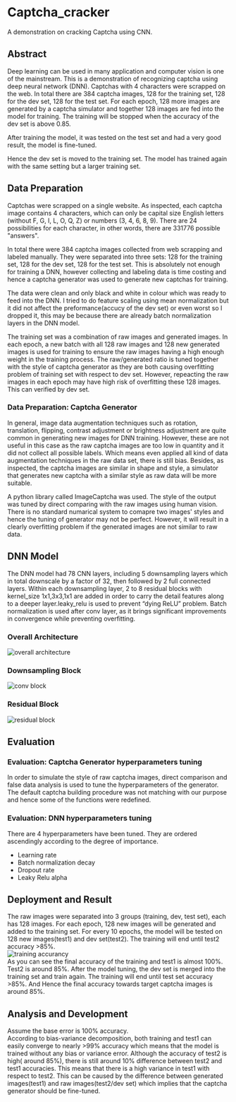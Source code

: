 # Captcha_cracker
A demonstration on cracking Captcha using CNN.

## Abstract
Deep learning can be used in many application and computer vision is one of the mainstream. This is a demonstration of recognizing captcha using deep neural network (DNN).
Captchas with 4 characters were scrapped on the web.
In total there are 384 captcha images, 128 for the training set, 128 for the dev set, 128 for the test set.
For each epoch, 128 more images are generated by a captcha simulator and together 128 images are fed into the model for training. The training will be stopped when the accuracy of the dev set is above 0.85.

After training the model, it was tested on the test set and had a very good result, the model is fine-tuned.

Hence the dev set is moved to the training set. The model has trained again with the same setting but a larger training set.

## Data Preparation
Captchas were scrapped on a single website. As inspected, each captcha image contains 4 characters, which can only be capital size English letters (without F, G, I, L, O, Q, Z) or numbers (3, 4, 6, 8, 9). There are 24 possibilities for each character, in other words, there are 331776 possible "answers".

In total there were 384 captcha images collected from web scrapping and labeled manually. They were separated into three sets: 128 for the training set, 128 for the dev set, 128 for the test set. This is absolutely not enough for training a  DNN, however collecting and labeling data is time costing and hence a captcha generator was used to generate new captchas for training.

The data were clean and only black and white in colour which was ready to feed into the DNN. I tried to do feature scaling using mean normalization but it did not affect the preformance(accucy of the dev set) or even worst so I dropped it, this may be because there are already batch normalization layers in the DNN model.

The training set was a combination of raw images and generated images. In each epoch, a new batch with all 128 raw images and 128 new generated images is used for training to ensure the raw images having a high enough weight in the training process. The raw/generated ratio is tuned together with the style of captcha generator as they are both causing overfitting problem of training set with respect to dev set. However, repeacting the raw images in each epoch may have high risk of overfitting these 128 images. This can verified by dev set.

### Data Preparation: Captcha Generator
In general, image data augmentation techniques such as rotation, translation, flipping, contrast adjustment or brightness adjustment are quite common in generating new images for DNN training. However, these are not useful in this case as the raw captcha images are too low in quantity and it did not collect all possible labels. Which means even applied all kind of data augmentation techniques in the raw data set, there is still bias. Besides, as inspected, the captcha images are similar in shape and style, a simulator that generates new captcha with a similar style as raw data will be more suitable.

A python library called ImageCaptcha was used. The style of the output was tuned by direct comparing with the raw images using human vision. There is no standard numarical system to comapre two images' styles and hence the tuning of generator may not be perfect. However, it will result in a clearly overfitting problem if the generated images are not similar to raw data.

## DNN Model
The DNN model had 78 CNN layers, including 5 downsampling layers which in total downscale by a factor of 32, then followed by 2 full connected layers.
Within each downsampling layer, 2 to 8 residual blocks with kernel_size 1x1,3x3,1x1 are added in order to carry the detail features along to a deeper layer.leaky_relu is used to prevent “dying ReLU” problem. 
Batch normalization is used after conv layer, as it brings significant improvements in convergence while preventing overfitting.
### Overall Architecture
![overall architecture](images/overall_architecture.png)
### Downsampling Block
![conv block](images/conv_block.png)
### Residual Block
![residual block](images/residual_block.png)

## Evaluation
### Evaluation: Captcha Generator hyperparameters tuning
In order to simulate the style of raw captcha images, direct comparison and false data analysis is used to tune the hyperparameters of the generator. The default captcha building procedure was not matching with our purpose and hence some of the functions were redefined.
### Evaluation: DNN hyperparameters tuning
There are 4 hyperparameters have been tuned. They are ordered ascendingly according to the degree of importance.
* Learning rate
* Batch normalization decay
* Dropout rate
* Leaky Relu alpha
## Deployment and Result
The raw images were separated into 3 groups (training, dev, test set), each has 128 images. For each epoch, 128 new images will be generated and added to the training set. For every 10 epochs, the model will be tested on 128 new images(test1) and dev set(test2). The training will end until test2 accuracy >85%.  
![training accurancy](images/tensorboard.png)  
As you can see the final accuracy of the training and test1 is almost 100%. Test2 is around 85%. After the model tuning, the dev set is merged into the training set and train again. The training will end until test set accuracy >85%. And Hence the final accuracy towards target captcha images is around 85%.
## Analysis and Development
Assume the base error is 100% accuracy.  
According to bias-variance decomposition, both training and test1 can easily converge to nearly >99% accuracy which means that the model is trained without any bias or variance error. Although the accuracy of test2 is high( around 85%), there is still around 10% difference between test2 and test1 accuracies. This means that there is a high variance in test1 with respect to test2. This can be caused by the difference between generated images(test1) and raw images(test2/dev set) which implies that the captcha generator should be fine-tuned.
